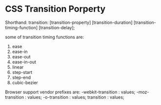 # CSS Transition Porperty 

Shorthand:
transition: [transition-property] [transition-duration] [transition-timing-function] [transition-delay];

some of transition timing functions are: 
  1. ease
  2. ease-in
  3. ease-out
  4. ease-in-out
  5. linear
  6. step-start
  7. step-end
  8. cubic-bezier
  
Browser support vendor prefixes are:
  -webkit-transition : values;
  -moz-transition : values;
  -o-transition : values;
  transition : values;
